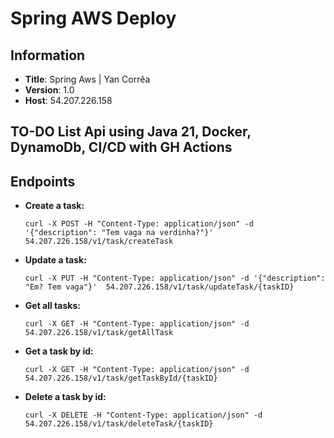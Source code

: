 # Spring AWS Deploy 

## Information 
- **Title**: Spring Aws | Yan Corrêa
- **Version**: 1.0
- **Host**: 54.207.226.158

## TO-DO List Api using Java 21, Docker, DynamoDb, CI/CD with GH Actions

## Endpoints 

- **Create a task:**

  ```
  curl -X POST -H "Content-Type: application/json" -d '{"description": "Tem vaga na verdinha?"}' 54.207.226.158/v1/task/createTask

  ```
- **Update a task:**

  ```
  curl -X PUT -H "Content-Type: application/json" -d '{"description": "Em? Tem vaga"}'  54.207.226.158/v1/task/updateTask/{taskID}

  ```

- **Get all tasks:**
  ```
  curl -X GET -H "Content-Type: application/json" -d  54.207.226.158/v1/task/getAllTask
  
  ```

- **Get a task by id:**
  ```
  curl -X GET -H "Content-Type: application/json" -d  54.207.226.158/v1/task/getTaskById/{taskID}
  
  ```
  
- **Delete a task by id:**
  ```
  curl -X DELETE -H "Content-Type: application/json" -d  54.207.226.158/v1/task/deleteTask/{taskID}
  
  ```

